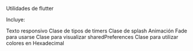 Utilidades de flutter

Incluye:

Texto responsivo
Clase de tipos de timers
Clase de splash
Animación Fade para usarse
Clase para visualizar sharedPreferences
Clase para utilizar colores en Hexadecimal
